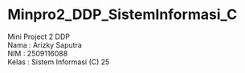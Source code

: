 # Minpro2_DDP_SistemInformasi_C
Mini Project 2 DDP <br>
Nama   :  Arizky Saputra <br>
NIM    :  2509116088 <br>
Kelas  :  Sistem Informasi (C) 25
